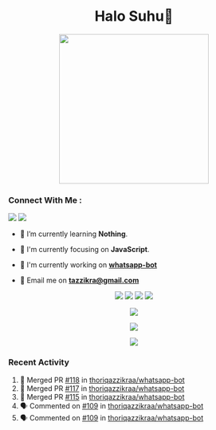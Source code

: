 <h1 align="center">Halo Suhu👋</h1>

<p align="center"><img src="https://avatars.githubusercontent.com/thoriqazzikraa" width="300" height="300"></p>

<h3 align="left">Connect With Me :</h3>
<a href="https://facebook.com/thoriqazzikra"><img src="https://img.icons8.com/color/48/000000/facebook.png"></a> <a href="https://instagram.com/thoriqazzikraa"><img src="https://img.icons8.com/fluency/48/000000/instagram-new.png"></a>

- 🌱 I’m currently learning **Nothing**.

- 👀 I'm currently focusing on **JavaScript**.

- 📝 I'm currently working on **[whatsapp-bot](https://github.com/Urbaexyz/whatsapp-bot)**

- 📩 Email me on **tazzikra@gmail.com**  


<p align="center">
  <img src="https://img.shields.io/badge/-JavaScript-black?style=flat-square&logo=javascript" />
  <img src="https://img.shields.io/badge/-Node.js-black?style=flat-square&logo=Node.js" />
  <img src="https://img.shields.io/badge/-Git-black?style=flat-square&logo=git" />
  <img src="https://img.shields.io/badge/-GitHub-black?style=flat-square&logo=github" />
</p>

<p align="center">
  <a href="https://github.com/thoriqazzikraa/whatsapp-bot"><img src="https://github-readme-stats-tazzikra-gmailcom.vercel.app/api/pin?username=thoriqazzikraa&repo=whatsapp-bot&bg_color=30,e96443,904e95&title_color=fff&text_color=fff&icon_color=fff&hide_border=true&show_owner=true&show_icons=true" /></a></p>
 
<p align="center"> 
  <img src="https://github-readme-stats-tazzikra-gmailcom.vercel.app/api?username=thoriqazzikraa&bg_color=30,e96443,904e95&title_color=fff&count_private=true&include_all_commits=false&text_color=fff&icon_color=fff&hide_border=true&show_icons=true" /></p>
  
<p align="center">
  <img src="https://github-readme-stats-tazzikra-gmailcom.vercel.app/api/top-langs?username=thoriqazzikraa&bg_color=30,e96443,904e95&title_color=fff&text_color=fff&hide_border=true&show_icons=true&layout=compact" /></p>

### Recent Activity

<!--START_SECTION:activity-->
1. 🎉 Merged PR [#118](https://github.com/thoriqazzikraa/whatsapp-bot/pull/118) in [thoriqazzikraa/whatsapp-bot](https://github.com/thoriqazzikraa/whatsapp-bot)
2. 🎉 Merged PR [#117](https://github.com/thoriqazzikraa/whatsapp-bot/pull/117) in [thoriqazzikraa/whatsapp-bot](https://github.com/thoriqazzikraa/whatsapp-bot)
3. 🎉 Merged PR [#115](https://github.com/thoriqazzikraa/whatsapp-bot/pull/115) in [thoriqazzikraa/whatsapp-bot](https://github.com/thoriqazzikraa/whatsapp-bot)
4. 🗣 Commented on [#109](https://github.com/thoriqazzikraa/whatsapp-bot/issues/109) in [thoriqazzikraa/whatsapp-bot](https://github.com/thoriqazzikraa/whatsapp-bot)
5. 🗣 Commented on [#109](https://github.com/thoriqazzikraa/whatsapp-bot/issues/109) in [thoriqazzikraa/whatsapp-bot](https://github.com/thoriqazzikraa/whatsapp-bot)
<!--END_SECTION:activity-->

